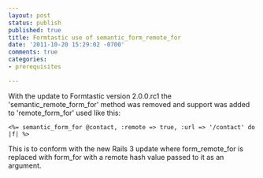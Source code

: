 ```yaml
---
layout: post
status: publish
published: true
title: Formtastic use of semantic_form_remote_for
date: '2011-10-20 15:29:02 -0700'
comments: true
categories:
- prerequisites

---
```


With the update to Formtastic version 2.0.0.rc1 the 'semantic_remote_form_for'
method was removed and support was added to 'remote_form_for' used like this:

```
<%= semantic_form_for @contact, :remote => true, :url => '/contact' do |f| %>
```

This is to conform with the new Rails 3 update where form_remote_for is
replaced with form_for with a remote hash value passed to it as an argument.

